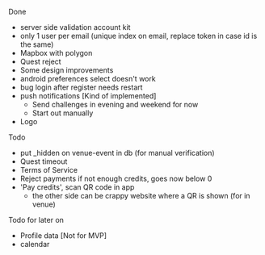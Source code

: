 Done
* server side validation account kit
* only 1 user per email (unique index on email, replace token in case id is the same)
* Mapbox with polygon
* Quest reject
* Some design improvements
* android preferences select doesn't work
* bug login after register needs restart
* push notifications [Kind of implemented]
    * Send challenges in evening and weekend for now
    * Start out manually
* Logo

Todo
* put _hidden on venue-event in db (for manual verification)
* Quest timeout
* Terms of Service
* Reject payments if not enough credits, goes now below 0
* 'Pay credits', scan QR code in app
    * the other side can be crappy website where a QR is shown (for in venue)

Todo for later on
* Profile data [Not for MVP]
* calendar